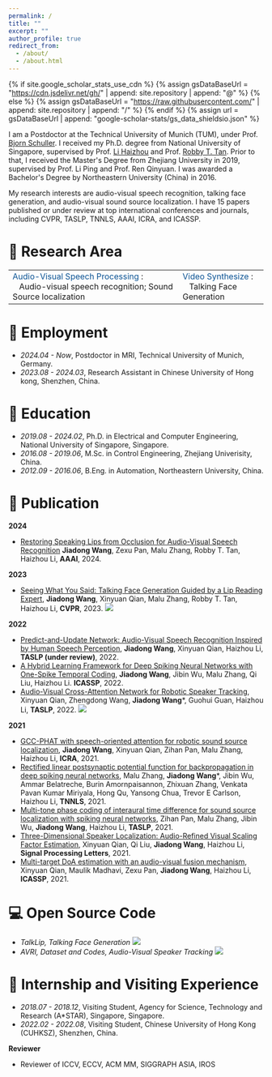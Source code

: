 ```yaml
---
permalink: /
title: ""
excerpt: ""
author_profile: true
redirect_from: 
  - /about/
  - /about.html
---
```


{% if site.google_scholar_stats_use_cdn %}
{% assign gsDataBaseUrl = "https://cdn.jsdelivr.net/gh/" | append: site.repository | append: "@" %}
{% else %}
{% assign gsDataBaseUrl = "https://raw.githubusercontent.com/" | append: site.repository | append: "/" %}
{% endif %}
{% assign url = gsDataBaseUrl | append: "google-scholar-stats/gs_data_shieldsio.json" %}

<span class='anchor' id='about-me'></span>

I am a Postdoctor at the Technical University of Munich (TUM), under Prof. [Bjorn Schuller](https://scholar.google.com/citations?user=TxKNCSoAAAAJ&hl=en&oi=ao). I received my Ph.D. degree from National University of Singapore, supervised by Prof. [Li Haizhou](https://scholar.google.com/citations?user=z8_x7C8AAAAJ&hl=en) and Prof. [Robby T. Tan](https://scholar.google.com/citations?user=MOD0gv4AAAAJ&hl=en&oi=ao). Prior to that, I received the Master's Degree from Zhejiang University in 2019, supervised by Prof. Li Ping and Prof. Ren Qinyuan. I was awarded a Bachelor's Degree by Northeastern University (China) in 2016.

My research interests are audio-visual speech recognition, talking face generation, and audio-visual sound source localization. I have 15 papers published or under review at top international conferences and journals, including CVPR, TASLP, TNNLS, AAAI, ICRA, and ICASSP.

# 📜 Research Area
<table style="border-collapse: collapse; border: none;">
  <tr style="border: none;">
    <td style="border: none;"> <font color="#0b5394"> Audio-Visual Speech Processing </font>: <BR>&nbsp;&nbsp; Audio-visual speech recognition; Sound Source localization</td>
    <td style="border: none;"> <font color="#0b5394"> Video Synthesize </font>: <BR>&nbsp;&nbsp; Talking Face Generation </td>
  </tr>
</table>

# 💼 Employment

- *2024.04 - Now*, Postdoctor in MRI, Technical University of Munich, Germany.
- *2023.08 - 2024.03*, Research Assistant in Chinese University of Hong kong, Shenzhen, China.

# 🏫 Education

- *2019.08 - 2024.02*, Ph.D. in Electrical and Computer Engineering, National University of Singapore, Singapore.
- *2016.08 - 2019.06*, M.Sc. in Control Engineering, Zhejiang Univerisity, China.
- *2012.09 - 2016.06*, B.Eng. in Automation, Northeastern University, China.

# 📝 Publication
**2024**
- [Restoring Speaking Lips from Occlusion for Audio-Visual Speech Recognition](https://ojs.aaai.org/index.php/AAAI/article/view/29882) **Jiadong Wang**, Zexu Pan, Malu Zhang, Robby T. Tan, Haizhou Li, **AAAI**, 2024.
  
**2023**
- [Seeing What You Said: Talking Face Generation Guided by a Lip Reading Expert](https://openaccess.thecvf.com/content/CVPR2023/papers/Wang_Seeing_What_You_Said_Talking_Face_Generation_Guided_by_a_CVPR_2023_paper.pdf), **Jiadong Wang**, Xinyuan Qian, Malu Zhang, Robby T. Tan, Haizhou Li, **CVPR**, 2023. [![](https://img.shields.io/github/stars/Sxjdwang/TalkLip?style=social&label=Code+Stars)](https://github.com/Sxjdwang/TalkLip)

**2022**
- [Predict-and-Update Network: Audio-Visual Speech Recognition Inspired by Human Speech Perception](https://arxiv.org/pdf/2209.01768.pdf), **Jiadong Wang**, Xinyuan Qian, Haizhou Li, **TASLP (under review)**, 2022.
- [A Hybrid Learning Framework for Deep Spiking Neural Networks with One-Spike Temporal Coding](https://ieeexplore.ieee.org/abstract/document/9746792/), **Jiadong Wang**, Jibin Wu, Malu Zhang, Qi Liu, Haizhou Li. **ICASSP**, 2022.
- [Audio-Visual Cross-Attention Network for Robotic Speaker Tracking](https://ieeexplore.ieee.org/stamp/stamp.jsp?arnumber=9968308), Xinyuan Qian, Zhengdong Wang, **Jiadong Wang***, Guohui Guan, Haizhou Li, **TASLP**, 2022. [![](https://img.shields.io/github/stars/catherine-qian/TASLP2022-AVRI?style=social&label=Code+Stars)](https://github.com/catherine-qian/TASLP2022-AVRI)

**2021**

- [GCC-PHAT with speech-oriented attention for robotic sound source localization](https://www.researchgate.net/profile/Jiadong-Wang-7/publication/354983550_GCC-PHAT_with_Speech-oriented_Attention_for_Robotic_Sound_Source_Localization/links/61567c6f4a82eb7cb5d81096/GCC-PHAT-with-Speech-oriented-Attention-for-Robotic-Sound-Source-Localization.pdf), **Jiadong Wang**, Xinyuan Qian, Zihan Pan, Malu Zhang, Haizhou Li, **ICRA**, 2021.
- [Rectified linear postsynaptic potential function for backpropagation in deep spiking neural networks](https://arxiv.org/pdf/2003.11837.pdf), Malu Zhang, **Jiadong Wang***, Jibin Wu, Ammar Belatreche, Burin Amornpaisannon, Zhixuan Zhang, Venkata Pavan Kumar Miriyala, Hong Qu, Yansong Chua, Trevor E Carlson, Haizhou Li, **TNNLS**, 2021.
- [Multi-tone phase coding of interaural time difference for sound source localization with spiking neural networks](https://ieeexplore.ieee.org/abstract/document/9502013/), Zihan Pan, Malu Zhang, Jibin Wu, **Jiadong Wang**, Haizhou Li, **TASLP**, 2021.
- [Three-Dimensional Speaker Localization: Audio-Refined Visual Scaling Factor Estimation](https://ieeexplore.ieee.org/stamp/stamp.jsp?arnumber=9466446), Xinyuan Qian, Qi Liu, **Jiadong Wang**, Haizhou Li, **Signal Processing Letters**, 2021.
- [Multi-target DoA estimation with an audio-visual fusion mechanism](https://arxiv.org/pdf/2105.06107.pdf), Xinyuan Qian, Maulik Madhavi, Zexu Pan, **Jiadong Wang**, Haizhou Li, **ICASSP**, 2021.


# 💻 Open Source Code
- *TalkLip, Talking Face Generation* [![](https://img.shields.io/github/stars/Sxjdwang/TalkLip?style=social&label=Code+Stars)](https://github.com/Sxjdwang/TalkLip)
- *AVRI, Dataset and Codes, Audio-Visual Speaker Tracking* [![](https://img.shields.io/github/stars/catherine-qian/TASLP2022-AVRI?style=social&label=Code+Stars)](https://github.com/catherine-qian/TASLP2022-AVRI)


# 👔 Internship and Visiting Experience

- *2018.07 - 2018.12*, Visiting Student, Agency for Science, Technology and Research (A*STAR), Singapore, Singapore.
- *2022.02 - 2022.08*, Visiting Student, Chinese University of Hong Kong (CUHKSZ), Shenzhen, China.

**Reviewer**

- Reviewer of ICCV, ECCV, ACM MM, SIGGRAPH ASIA, IROS


